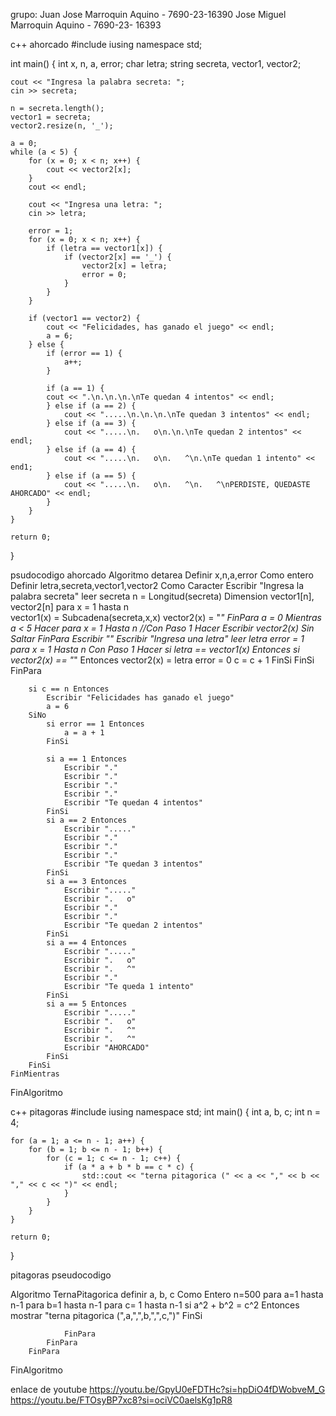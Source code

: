 grupo: Juan Jose Marroquin Aquino - 7690-23-16390
      Jose Miguel Marroquin Aquino - 7690-23- 16393
      



c++ ahorcado
#include <iostream>
iusing namespace std;

int main() {
    int x, n, a, error;
    char letra;
    string secreta, vector1, vector2;

    cout << "Ingresa la palabra secreta: ";
    cin >> secreta;

    n = secreta.length();
    vector1 = secreta;
    vector2.resize(n, '_');

    a = 0;
    while (a < 5) {
        for (x = 0; x < n; x++) {
            cout << vector2[x];
        }
        cout << endl;

        cout << "Ingresa una letra: ";
        cin >> letra;

        error = 1;
        for (x = 0; x < n; x++) {
            if (letra == vector1[x]) {
                if (vector2[x] == '_') {
                    vector2[x] = letra;
                    error = 0;
                }
            }
        }

        if (vector1 == vector2) {
            cout << "Felicidades, has ganado el juego" << endl;
            a = 6;
        } else {
            if (error == 1) {
                a++;
            }

            if (a == 1) {
            cout << ".\n.\n.\n.\nTe quedan 4 intentos" << endl;
            } else if (a == 2) {
                cout << ".....\n.\n.\n.\nTe quedan 3 intentos" << endl;
            } else if (a == 3) {
                cout << ".....\n.   o\n.\n.\nTe quedan 2 intentos" << endl;
            } else if (a == 4) {
                cout << ".....\n.   o\n.   ^\n.\nTe quedan 1 intento" << end1;
            } else if (a == 5) {
                cout << ".....\n.   o\n.   ^\n.   ^\nPERDISTE, QUEDASTE AHORCADO" << endl;
            }
        }
    }

    return 0;
}

psudocodigo ahorcado
Algoritmo detarea
	Definir x,n,a,error Como entero
	Definir letra,secreta,vector1,vector2 Como Caracter
	Escribir "Ingresa la palabra secreta"
	leer secreta
	n = Longitud(secreta)
	Dimension vector1[n], vector2[n]
	para x = 1 hasta n  
		vector1(x) = Subcadena(secreta,x,x)	
		vector2(x) = "_"
	FinPara
	a = 0
	Mientras a < 5 Hacer
		para x = 1 Hasta n //Con Paso 1 Hacer
			Escribir vector2(x) Sin Saltar
		FinPara
		Escribir ""
		Escribir "Ingresa una letra"
		leer letra
		error = 1
		para x = 1 Hasta n Con Paso 1 Hacer
			si letra == vector1(x) Entonces
				si vector2(x) == "_" Entonces
					vector2(x) = letra
					error = 0
					c = c + 1
				FinSi
			FinSi			
		FinPara
		
		si c == n Entonces
			Escribir "Felicidades has ganado el juego"
			a = 6
		SiNo
			si error == 1 Entonces
				a = a + 1
			FinSi		
			
			si a == 1 Entonces
				Escribir "."
				Escribir "."
				Escribir "."
				Escribir "."
				Escribir "Te quedan 4 intentos"
			FinSi
			si a == 2 Entonces
				Escribir "....."
				Escribir "."
				Escribir "."
				Escribir "."
				Escribir "Te quedan 3 intentos"
			FinSi
			si a == 3 Entonces
				Escribir "....."
				Escribir ".   o"
				Escribir "."
				Escribir "."
				Escribir "Te quedan 2 intentos"
			FinSi
			si a == 4 Entonces
				Escribir "....."
				Escribir ".   o"
				Escribir ".   ^"
				Escribir "."
				Escribir "Te queda 1 intento"
			FinSi
			si a == 5 Entonces
				Escribir "....."
				Escribir ".   o"
				Escribir ".   ^"
				Escribir ".   ^"
				Escribir "AHORCADO"
			FinSi
		FinSi		
	FinMientras
FinAlgoritmo






c++ pitagoras 
#include <iostream>
iusing namespace std;
int main() {
    int a, b, c;
    int n = 4;

    for (a = 1; a <= n - 1; a++) {
        for (b = 1; b <= n - 1; b++) {
            for (c = 1; c <= n - 1; c++) {
                if (a * a + b * b == c * c) {
                    std::cout << "terna pitagorica (" << a << "," << b << "," << c << ")" << endl;
                }
            }
        }
    }

    return 0;
}

pitagoras pseudocodigo

Algoritmo TernaPitagorica
		definir a, b, c Como Entero
		n=500
		para a=1 hasta n-1
			para b=1 hasta n-1
				para c= 1 hasta n-1
					si a^2 + b^2 = c^2 Entonces
						mostrar "terna pitagorica (",a,",",b,",",c,")"
					FinSi
					
				FinPara
			FinPara
		FinPara
		
FinAlgoritmo





enlace de youtube
https://youtu.be/GpyU0eFDTHc?si=hpDiO4fDWobveM_G
https://youtu.be/FTOsyBP7xc8?si=ociVC0aelsKg1pR8
